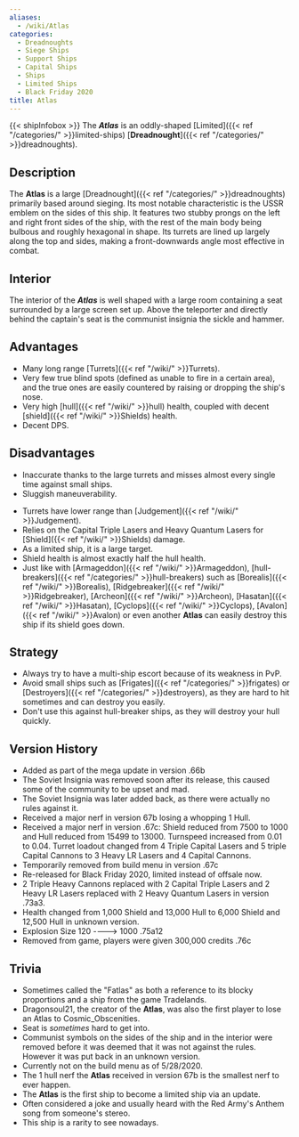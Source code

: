 ```yaml
---
aliases:
  - /wiki/Atlas
categories:
  - Dreadnoughts
  - Siege Ships
  - Support Ships
  - Capital Ships
  - Ships
  - Limited Ships
  - Black Friday 2020
title: Atlas
---
```


{{< shipInfobox >}} The **_Atlas_** is an oddly-shaped [Limited]({{< ref "/categories/" >}}limited-ships) [**Dreadnought**]({{< ref "/categories/" >}}dreadnoughts).

## Description

The **Atlas** is a large [Dreadnought]({{< ref "/categories/" >}}dreadnoughts) primarily based around sieging. Its most notable characteristic is the USSR emblem on the sides of this ship. It features two stubby prongs on the left and right front sides of the ship, with the rest of the main body being bulbous and roughly hexagonal in shape. Its turrets are lined up largely along the top and sides, making a front-downwards angle most effective in combat.

## Interior

The interior of the **_Atlas_** is well shaped with a large room containing a seat surrounded by a large screen set up. Above the teleporter and directly behind the captain's seat is the communist insignia the sickle and hammer.

## Advantages

- Many long range [Turrets]({{< ref "/wiki/" >}}Turrets).
- Very few true blind spots (defined as unable to fire in a certain area), and the true ones are easily countered by raising or dropping the ship's nose.
- Very high [hull]({{< ref "/wiki/" >}}hull) health, coupled with decent [shield]({{< ref "/wiki/" >}}Shields) health.
- Decent DPS.

## Disadvantages

- Inaccurate thanks to the large turrets and misses almost every single time against small ships.
- Sluggish maneuverability.

<!-- -->

- Turrets have lower range than [Judgement]({{< ref "/wiki/" >}}Judgement).
- Relies on the Capital Triple Lasers and Heavy Quantum Lasers for [Shield]({{< ref "/wiki/" >}}Shields) damage.
- As a limited ship, it is a large target.
- Shield health is almost exactly half the hull health.
- Just like with [Armageddon]({{< ref "/wiki/" >}}Armageddon), [hull-breakers]({{< ref "/categories/" >}}hull-breakers) such as [Borealis]({{< ref "/wiki/" >}}Borealis), [Ridgebreaker]({{< ref "/wiki/" >}}Ridgebreaker), [Archeon]({{< ref "/wiki/" >}}Archeon), [Hasatan]({{< ref "/wiki/" >}}Hasatan), [Cyclops]({{< ref "/wiki/" >}}Cyclops), [Avalon]({{< ref "/wiki/" >}}Avalon) or even another **Atlas** can easily destroy this ship if its shield goes down.

## Strategy

- Always try to have a multi-ship escort because of its weakness in PvP.
- Avoid small ships such as [Frigates]({{< ref "/categories/" >}}frigates) or [Destroyers]({{< ref "/categories/" >}}destroyers), as they are hard to hit sometimes and can destroy you easily.
- Don't use this against hull-breaker ships, as they will destroy your hull quickly.

## Version History

- Added as part of the mega update in version .66b
- The Soviet Insignia was removed soon after its release, this caused some of the community to be upset and mad.
- The Soviet Insignia was later added back, as there were actually no rules against it.
- Received a major nerf in version 67b losing a whopping 1 Hull.
- Received a major nerf in version .67c: Shield reduced from 7500 to 1000 and Hull reduced from 15499 to 13000. Turnspeed increased from 0.01 to 0.04. Turret loadout changed from 4 Triple Capital Lasers and 5 triple Capital Cannons to 3 Heavy LR Lasers and 4 Capital Cannons.
- Temporarily removed from build menu in version .67c
- Re-released for Black Friday 2020, limited instead of offsale now.
- 2 Triple Heavy Cannons replaced with 2 Capital Triple Lasers and 2 Heavy LR Lasers replaced with 2 Heavy Quantum Lasers in version .73a3.
- Health changed from 1,000 Shield and 13,000 Hull to 6,000 Shield and 12,500 Hull in unknown version.
- Explosion Size 120 ----> 1000 .75a12
- Removed from game, players were given 300,000 credits .76c

## Trivia

- Sometimes called the "Fatlas" as both a reference to its blocky proportions and a ship from the game Tradelands.
- Dragonsoul21, the creator of the **Atlas**, was also the first player to lose an Atlas to Cosmic_Obscenities.
- Seat is _sometimes_ hard to get into.
- Communist symbols on the sides of the ship and in the interior were removed before it was deemed that it was not against the rules. However it was put back in an unknown version.
- Currently not on the build menu as of 5/28/2020.
- The 1 hull nerf the **Atlas** received in version 67b is the smallest nerf to ever happen.
- The **Atlas** is the first ship to become a limited ship via an update.
- Often considered a joke and usually heard with the Red Army's Anthem song from someone's stereo.
- This ship is a rarity to see nowadays.
